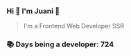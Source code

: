 ### Hi 👋 I&#39;m Juani 🦁

> I&#39;m a Frontend Web Developer SSR

### 📚 Days being a developer: 724
